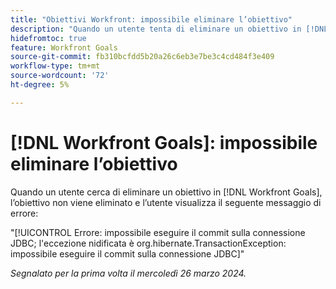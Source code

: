 ```yaml
---
title: "Obiettivi Workfront: impossibile eliminare l’obiettivo"
description: "Quando un utente tenta di eliminare un obiettivo in [!DNL Workfront Goals], l’obiettivo non viene eliminato e l’utente visualizza un messaggio di errore."
hidefromtoc: true
feature: Workfront Goals
source-git-commit: fb310bcfdd5b20a26c6eb3e7be3c4cd484f3e409
workflow-type: tm+mt
source-wordcount: '72'
ht-degree: 5%

---
```



# [!DNL Workfront Goals]: impossibile eliminare l’obiettivo

Quando un utente cerca di eliminare un obiettivo in [!DNL Workfront Goals], l’obiettivo non viene eliminato e l’utente visualizza il seguente messaggio di errore:

&quot;[!UICONTROL Errore: impossibile eseguire il commit sulla connessione JDBC; l&#39;eccezione nidificata è org.hibernate.TransactionException: impossibile eseguire il commit sulla connessione JDBC]&quot;

_Segnalato per la prima volta il mercoledì 26 marzo 2024._


